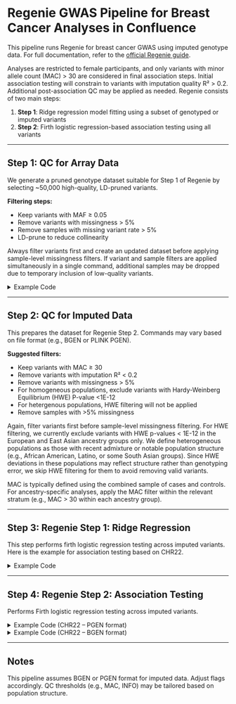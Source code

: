 
# Regenie GWAS Pipeline for Breast Cancer Analyses in Confluence


This pipeline runs Regenie for breast cancer GWAS using imputed genotype data. For full documentation, refer to the [official Regenie guide](https://rgcgithub.github.io/regenie/).

Analyses are restricted to female participants, and only variants with minor allele count (MAC) > 30 are considered in final association steps. Initial association testing will constrain to variants with imputation quality R² > 0.2. Additional post-association QC may be applied as needed. Regenie consists of two main steps:

1. **Step 1**: Ridge regression model fitting using a subset of genotyped or imputed variants  
2. **Step 2**: Firth logistic regression-based association testing using all variants

---

## Step 1: QC for Array Data

We generate a pruned genotype dataset suitable for Step 1 of Regenie by selecting ~50,000 high-quality, LD-pruned variants.

**Filtering steps:**

- Keep variants with MAF ≥ 0.05  
- Remove variants with missingness > 5%  
- Remove samples with missing variant rate > 5%  
- LD-prune to reduce collinearity

Always filter variants first and create an updated dataset before applying sample-level missingness filters. If variant and sample filters are applied simultaneously in a single command, additional samples may be dropped due to temporary inclusion of low-quality variants.


<details>
<summary>Example Code</summary>

```bash
# Filter variants
plink2 --bfile array_data \
  --maf 0.05 --geno 0.05 \
  --make-bed --out array_data_qc_tmp \
  --threads 8 --memory 16384

# Filter samples
plink2 --bfile array_data_qc_tmp \
  --mind 0.05 \
  --write-snplist --write-samples --no-id-header \
  --make-bed --out array_data_qc \
  --threads 8 --memory 16384

# LD pruning
plink2 --bfile array_data_qc \
  --indep-pairwise 1000 100 0.9 \
  --out array_data_qc --threads 8 --memory 16384

plink2 --bfile array_data_qc \
  --extract array_data_qc.prune.in \
  --make-bed --out array_data_qc.pruned \
  --threads 8 --memory 16384
```
</details>

---

## Step 2: QC for Imputed Data

This prepares the dataset for Regenie Step 2. Commands may vary based on file format (e.g., BGEN or PLINK PGEN).

**Suggested filters:**

- Keep variants with MAC ≥ 30
- Remove variants with imputation R² < 0.2
- Remove variants with missingness > 5%
- For homogeneous populations, exclude variants with Hardy-Weinberg Equilibrium (HWE)  P-value <1E-12
- For hetergenous populations, HWE filtering will not be applied
- Remove samples with >5% missingness  

Again, filter variants first before sample-level missingness filtering. For HWE filtering, we currently exclude variants with HWE p-values < 1E-12 in the European and East Asian ancestry groups only. We define heterogeneous populations as those with recent admixture or notable population structure (e.g., African American, Latino, or some South Asian groups). Since HWE deviations in these populations may reflect structure rather than genotyping error, we skip HWE filtering for them to avoid removing valid variants.

MAC is typically defined using the combined sample of cases and controls. For ancestry-specific analyses, apply the MAC filter within the relevant stratum (e.g., MAC > 30 within each ancestry group).


---

## Step 3: Regenie Step 1: Ridge Regression

This step performs firth logistic regression testing across imputed variants. Here is the example for association testing based on CHR22. 


<details>
<summary>Example Code</summary>

```bash
regenie --step 1 \
  --bed array_data_qc.pruned \
  --extract array_data_qc.snplist \
  --keep array_data_qc.qc.id \
  --phenoFile GSA_Reformatted_Phenotypes.validated.txt \
  --phenoColList Outcome \
  --covarFile GSA_Reformatted_Covariates.validated.txt \
  --covarColList PC1,PC2,PC3,PC4,PC5,PC6,PC7,PC8,PC9,PC10 \
  --strict \
  --bsize 1000 --bt \
  --lowmem --lowmem-prefix tmp_rg \
  --gz --threads 8 \
  --use-relative-path \
  --out regenie_step1_out \
  --loocv
```
</details>

---

## Step 4: Regenie Step 2: Association Testing

Performs Firth logistic regression testing across imputed variants.

<details>
<summary>Example Code (CHR22 – PGEN format)</summary>

```bash
regenie --step 2 \
  --pgen chr22.pgen \
  --phenoFile GSA_Reformatted_Phenotypes.validated.txt \
  --phenoColList Outcome \
  --bsize 400 \
  --pred regenie_step1_out_pred.list \
  --threads 8 \
  --minMAC 30 --minINFO 0.2 \
  --bt --firth --approx \
  --test additive \
  --gz \
  --covarFile GSA_Reformatted_Covariates.validated.txt \
  --covarColList PC1,PC2,PC3,PC4,PC5,PC6,PC7,PC8,PC9,PC10 \
  --strict \
  --af-ac \
  --out chr22_out
```
</details>

<details>
<summary>Example Code (CHR22 – BGEN format)</summary>

```bash
regenie --step 2 \
  --bgen chr22.bgen \
  --phenoFile GSA_Reformatted_Phenotypes.validated.txt \
  --phenoColList Outcome \
  --bsize 400 \
  --pred regenie_step1_out_pred.list \
  --threads 8 \
  --minMAC 30 --minINFO 0.2 \
  --bt --firth --approx \
  --test additive \
  --gz\
  --covarFile GSA_Reformatted_Covariates.validated.txt \
  --covarColList PC1,PC2,PC3,PC4,PC5,PC6,PC7,PC8,PC9,PC10 \
  --strict \
  --af-ac \
  --out chr22_out
```
</details>

---

## Notes
This pipeline assumes BGEN or PGEN format for imputed data. Adjust flags accordingly. QC thresholds (e.g., MAC, INFO) may be tailored based on population structure.  

